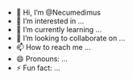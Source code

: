 - 👋 Hi, I’m @Necumedimus
- 👀 I’m interested in ...
- 🌱 I’m currently learning ...
- 💞️ I’m looking to collaborate on ...
- 📫 How to reach me ...
- 😄 Pronouns: ...
- ⚡ Fun fact: ...

<!---
Necumedimus/Necumedimus is a ✨ special ✨ repository because its `README.md` (this file) appears on your GitHub profile.
You can click the Preview link to take a look at your changes.
--->
